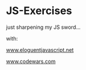 # JS-Exercises


just sharpening my JS sword...

with:

www.eloguentjavascript.net

www.codewars.com